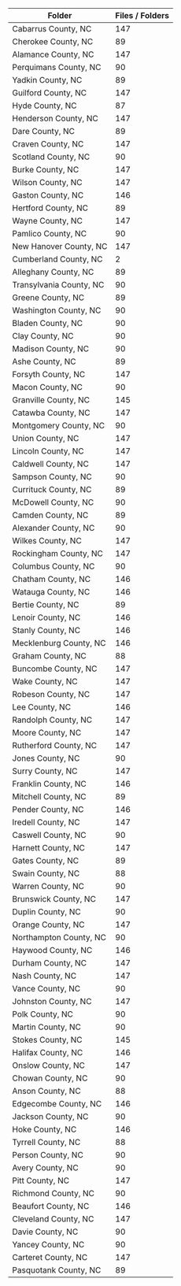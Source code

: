 | Folder                  |   Files / Folders |
|-------------------------|-------------------|
| Cabarrus County, NC     |               147 |
| Cherokee County, NC     |                89 |
| Alamance County, NC     |               147 |
| Perquimans County, NC   |                90 |
| Yadkin County, NC       |                89 |
| Guilford County, NC     |               147 |
| Hyde County, NC         |                87 |
| Henderson County, NC    |               147 |
| Dare County, NC         |                89 |
| Craven County, NC       |               147 |
| Scotland County, NC     |                90 |
| Burke County, NC        |               147 |
| Wilson County, NC       |               147 |
| Gaston County, NC       |               146 |
| Hertford County, NC     |                89 |
| Wayne County, NC        |               147 |
| Pamlico County, NC      |                90 |
| New Hanover County, NC  |               147 |
| Cumberland County, NC   |                 2 |
| Alleghany County, NC    |                89 |
| Transylvania County, NC |                90 |
| Greene County, NC       |                89 |
| Washington County, NC   |                90 |
| Bladen County, NC       |                90 |
| Clay County, NC         |                90 |
| Madison County, NC      |                90 |
| Ashe County, NC         |                89 |
| Forsyth County, NC      |               147 |
| Macon County, NC        |                90 |
| Granville County, NC    |               145 |
| Catawba County, NC      |               147 |
| Montgomery County, NC   |                90 |
| Union County, NC        |               147 |
| Lincoln County, NC      |               147 |
| Caldwell County, NC     |               147 |
| Sampson County, NC      |                90 |
| Currituck County, NC    |                89 |
| McDowell County, NC     |                90 |
| Camden County, NC       |                89 |
| Alexander County, NC    |                90 |
| Wilkes County, NC       |               147 |
| Rockingham County, NC   |               147 |
| Columbus County, NC     |                90 |
| Chatham County, NC      |               146 |
| Watauga County, NC      |               146 |
| Bertie County, NC       |                89 |
| Lenoir County, NC       |               146 |
| Stanly County, NC       |               146 |
| Mecklenburg County, NC  |               146 |
| Graham County, NC       |                88 |
| Buncombe County, NC     |               147 |
| Wake County, NC         |               147 |
| Robeson County, NC      |               147 |
| Lee County, NC          |               146 |
| Randolph County, NC     |               147 |
| Moore County, NC        |               147 |
| Rutherford County, NC   |               147 |
| Jones County, NC        |                90 |
| Surry County, NC        |               147 |
| Franklin County, NC     |               146 |
| Mitchell County, NC     |                89 |
| Pender County, NC       |               146 |
| Iredell County, NC      |               147 |
| Caswell County, NC      |                90 |
| Harnett County, NC      |               147 |
| Gates County, NC        |                89 |
| Swain County, NC        |                88 |
| Warren County, NC       |                90 |
| Brunswick County, NC    |               147 |
| Duplin County, NC       |                90 |
| Orange County, NC       |               147 |
| Northampton County, NC  |                90 |
| Haywood County, NC      |               146 |
| Durham County, NC       |               147 |
| Nash County, NC         |               147 |
| Vance County, NC        |                90 |
| Johnston County, NC     |               147 |
| Polk County, NC         |                90 |
| Martin County, NC       |                90 |
| Stokes County, NC       |               145 |
| Halifax County, NC      |               146 |
| Onslow County, NC       |               147 |
| Chowan County, NC       |                90 |
| Anson County, NC        |                88 |
| Edgecombe County, NC    |               146 |
| Jackson County, NC      |                90 |
| Hoke County, NC         |               146 |
| Tyrrell County, NC      |                88 |
| Person County, NC       |                90 |
| Avery County, NC        |                90 |
| Pitt County, NC         |               147 |
| Richmond County, NC     |                90 |
| Beaufort County, NC     |               146 |
| Cleveland County, NC    |               147 |
| Davie County, NC        |                90 |
| Yancey County, NC       |                90 |
| Carteret County, NC     |               147 |
| Pasquotank County, NC   |                89 |